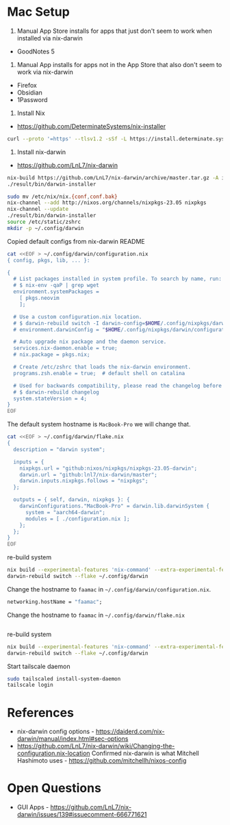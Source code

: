 # Mac Setup

1. Manual App Store installs for apps that just don't seem to work when installed via nix-darwin

- GoodNotes 5

1. Manual App installs for apps not in the App Store that also don't seem to work via nix-darwin

- Firefox
- Obsidian
- 1Password

1. Install Nix

- https://github.com/DeterminateSystems/nix-installer

```bash
curl --proto '=https' --tlsv1.2 -sSf -L https://install.determinate.systems/nix | sh -s -- install
```

1. Install nix-darwin

- https://github.com/LnL7/nix-darwin

```bash
nix-build https://github.com/LnL7/nix-darwin/archive/master.tar.gz -A installer
./result/bin/darwin-installer
```

```bash
sudo mv /etc/nix/nix.{conf,conf.bak}
nix-channel --add http://nixos.org/channels/nixpkgs-23.05 nixpkgs
nix-channel --update
./result/bin/darwin-installer 
source /etc/static/zshrc
mkdir -p ~/.config/darwin
```

Copied default configs from nix-darwin README

```bash
cat <<EOF > ~/.config/darwin/configuration.nix
{ config, pkgs, lib, ... }:

{
  # List packages installed in system profile. To search by name, run:
  # $ nix-env -qaP | grep wget
  environment.systemPackages =
    [ pkgs.neovim
    ];

  # Use a custom configuration.nix location.
  # $ darwin-rebuild switch -I darwin-config=$HOME/.config/nixpkgs/darwin/configuration.nix
  # environment.darwinConfig = "$HOME/.config/nixpkgs/darwin/configuration.nix";

  # Auto upgrade nix package and the daemon service.
  services.nix-daemon.enable = true;
  # nix.package = pkgs.nix;

  # Create /etc/zshrc that loads the nix-darwin environment.
  programs.zsh.enable = true;  # default shell on catalina

  # Used for backwards compatibility, please read the changelog before changing.
  # $ darwin-rebuild changelog
  system.stateVersion = 4;
}
EOF
```

The default system hostname is `MacBook-Pro` we will change that.
```bash
cat <<EOF > ~/.config/darwin/flake.nix
{
  description = "darwin system";

  inputs = {
    nixpkgs.url = "github:nixos/nixpkgs/nixpkgs-23.05-darwin";
    darwin.url = "github:lnl7/nix-darwin/master";
    darwin.inputs.nixpkgs.follows = "nixpkgs";
  };

  outputs = { self, darwin, nixpkgs }: {
    darwinConfigurations."MacBook-Pro" = darwin.lib.darwinSystem {
      system = "aarch64-darwin";
      modules = [ ./configuration.nix ];
    };
  };
}
EOF
```

re-build system
```bash
nix build --experimental-features 'nix-command' --extra-experimental-features 'flakes' ~/.config/darwin\#darwinConfigurations.MacBook-Pro.system
darwin-rebuild switch --flake ~/.config/darwin
```

Change the hostname to `faamac` in `~/.config/darwin/configuration.nix`.

```nix
networking.hostName = "faamac";
```

Change the hostname to `faamac` in `~/.config/darwin/flake.nix`

```nix
```

re-build system
```bash
nix build --experimental-features 'nix-command' --extra-experimental-features 'flakes' ~/.config/darwin\#darwinConfigurations.faamac.system
darwin-rebuild switch --flake ~/.config/darwin
```

Start tailscale daemon
```bash
sudo tailscaled install-system-daemon
tailscale login
```


# References
- nix-darwin config options - https://daiderd.com/nix-darwin/manual/index.html#sec-options
- https://github.com/LnL7/nix-darwin/wiki/Changing-the-configuration.nix-location
Confirmed nix-darwin is what Mitchell Hashimoto uses - https://github.com/mitchellh/nixos-config


# Open Questions

- GUI Apps - https://github.com/LnL7/nix-darwin/issues/139#issuecomment-666771621

